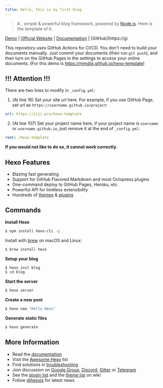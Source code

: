 ```yaml
---
title: Hello, this is my first blog
---
```


> A , simple & powerful blog framework, powered by [Node.js](https://nodejs.org). Here is the template of it.

[Demo](https://.github.io/hexo-template) | [Official Website](https://hexo.io) | [Documentation](https://hexo.io/docs/) | [GitHub](https://gi

This repository uses GitHub Actions for CI/CD. You don't need to build your documents manually. Just commit your documents (then run `git push`), and then turn on the GitHub Pages in the settings to access your online documents. (For this demo is https://mmdjiji.github.io/hexo-template)

## !!! Attention !!!

There are two lines to modify in `_config.yml`:

1. (At line 16) Set your site url here. For example, if you use GitHub Page, set url as `https://username.github.io/project`:
```yml
url: https://jiji.pro/hexo-template
```

2. (At line 107) Set your project name here, if your project name is `username` or `username.github.io`, just remove it at the end of `_config.yml`:
```yml
root: /hexo-template
```

**If you would not like to do so, it cannot work correctly.**

## Hexo Features

- Blazing fast generating
- Support for GitHub Flavored Markdown and most Octopress plugins
- One-command deploy to GitHub Pages, Heroku, etc.
- Powerful API for limitless extensibility
- Hundreds of [themes](https://hexo.io/themes/) & [plugins](https://hexo.io/plugins/)

## Commands

**Install Hexo**

``` bash
$ npm install hexo-cli -g
```

Install with [brew](https://brew.sh/) on macOS and Linux:

```bash
$ brew install hexo
```

**Setup your blog**

``` bash
$ hexo init blog
$ cd blog
```

**Start the server**

``` bash
$ hexo server
```

**Create a new post**

``` bash
$ hexo new "Hello Hexo"
```

**Generate static files**

``` bash
$ hexo generate
```

## More Information

- Read the [documentation](https://hexo.io/)
- Visit the [Awesome Hexo](https://github.com/hexojs/awesome-hexo) list
- Find solutions in [troubleshooting](https://hexo.io/docs/troubleshooting.html)
- Join discussion on [Google Group](https://groups.google.com/group/hexo), [Discord](https://discord.gg/teM2Anj), [Gitter](https://gitter.im/hexojs/hexo) or [Telegram](https://t.me/hexojs)
- See the [plugin list](https://hexo.io/plugins/) and the [theme list](https://hexo.io/themes/) on wiki
- Follow [@hexojs](https://twitter.com/hexojs) for latest news